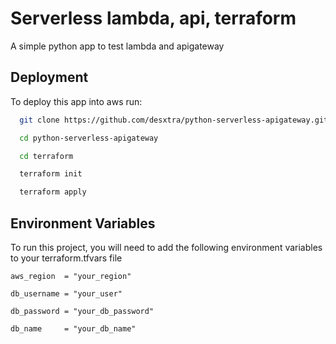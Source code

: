 
# Serverless lambda, api, terraform

A simple python app to test lambda and apigateway


## Deployment

To deploy this app into aws run:

```bash
  git clone https://github.com/desxtra/python-serverless-apigateway.git
```
```bash
  cd python-serverless-apigateway
```
```bash
  cd terraform
```
```bash
  terraform init
```
```bash
  terraform apply
```
## Environment Variables

To run this project, you will need to add the following environment variables to your terraform.tfvars file

`aws_region  = "your_region"`

`db_username = "your_user"`

`db_password = "your_db_password"`

`db_name     = "your_db_name"`

